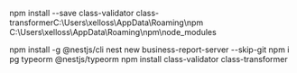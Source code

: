 npm install --save class-validator class-transformerC:\Users\xelloss\AppData\Roaming\npm
C:\Users\xelloss\AppData\Roaming\npm\node_modules

npm install -g @nestjs/cli
nest new business-report-server --skip-git
npm i pg typeorm @nestjs/typeorm
npm install class-validator class-transformer
